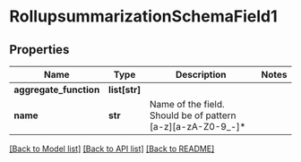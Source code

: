 # RollupsummarizationSchemaField1

## Properties
Name | Type | Description | Notes
------------ | ------------- | ------------- | -------------
**aggregate_function** | **list[str]** |  | 
**name** | **str** | Name of the field. Should be of pattern [a-z][a-zA-Z0-9_-]* | 

[[Back to Model list]](../README.md#documentation-for-models) [[Back to API list]](../README.md#documentation-for-api-endpoints) [[Back to README]](../README.md)


